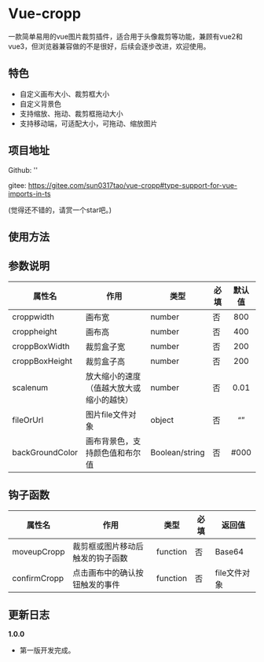# Vue-cropp

一款简单易用的vue图片裁剪插件，适合用于头像裁剪等功能，兼顾有vue2和vue3，但浏览器兼容做的不是很好，后续会逐步改进，欢迎使用。

## 特色

- 自定义画布大小、裁剪框大小
- 自定义背景色
- 支持缩放、拖动、裁剪框拖动大小
- 支持移动端，可适配大小，可拖动、缩放图片

## 项目地址

Github: ''

gitee: https://gitee.com/sun0317tao/vue-cropp#type-support-for-vue-imports-in-ts

(觉得还不错的，请赏一个star吧。)

## 使用方法







## 参数说明

| 属性名          | 作用                                     | 类型           | 必填 | 默认值 |
| --------------- | ---------------------------------------- | -------------- | ---- | :----: |
| croppwidth      | 画布宽                                   | number         | 否   |  800   |
| croppheight     | 画布高                                   | number         | 否   |  400   |
| croppBoxWidth   | 裁剪盒子宽                               | number         | 否   |  200   |
| croppBoxHeight  | 裁剪盒子高                               | number         | 否   |  200   |
| scalenum        | 放大缩小的速度（值越大放大或缩小的越快） | number         | 否   |  0.01  |
| fileOrUrl       | 图片file文件对象                         | object         | 否   |   “”   |
| backGroundColor | 画布背景色，支持颜色值和布尔值           | Boolean/string | 否   |  #000  |

## 钩子函数

| 属性名       | 作用                             | 类型     | 必填 | 返回值       |
| ------------ | -------------------------------- | -------- | ---- | ------------ |
| moveupCropp  | 裁剪框或图片移动后触发的钩子函数 | function | 否   | Base64       |
| confirmCropp | 点击画布中的确认按钮触发的事件   | function | 否   | file文件对象 |



## 更新日志

**1.0.0**

- 第一版开发完成。
